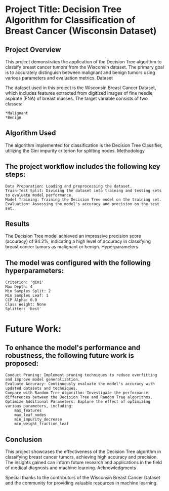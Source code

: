 # Project Title: Decision Tree Algorithm for Classification of Breast Cancer (Wisconsin Dataset)

## Project Overview

This project demonstrates the application of the Decision Tree algorithm to classify breast cancer tumors from the Wisconsin dataset. The primary goal is to accurately distinguish between malignant and benign tumors using various parameters and evaluation metrics.
Dataset

The dataset used in this project is the Wisconsin Breast Cancer Dataset, which includes features extracted from digitized images of fine needle aspirate (FNA) of breast masses. The target variable consists of two classes:

    *Malignant
    *Benign

##  Algorithm Used

The algorithm implemented for classification is the Decision Tree Classifier, utilizing the Gini impurity criterion for splitting nodes.
Methodology

## The project workflow includes the following key steps:

    Data Preparation: Loading and preprocessing the dataset.
    Train-Test Split: Dividing the dataset into training and testing sets to evaluate model performance.
    Model Training: Training the Decision Tree model on the training set.
    Evaluation: Assessing the model's accuracy and precision on the test set.

## Results

The Decision Tree model achieved an impressive precision score (accuracy) of 94.2%, indicating a high level of accuracy in classifying breast cancer tumors as malignant or benign.
Hyperparameters

## The model was configured with the following hyperparameters:

    Criterion: 'gini'
    Max Depth: 4
    Min Samples Split: 2
    Min Samples Leaf: 1
    CCP Alpha: 0.0
    Class Weight: None
    Splitter: 'best'

# Future Work:

## To enhance the model's performance and robustness, the following future work is proposed:

    Conduct Pruning: Implement pruning techniques to reduce overfitting and improve model generalization.
    Evaluate Accuracy: Continuously evaluate the model's accuracy with updated datasets and techniques.
    Compare with Random Tree Algorithm: Investigate the performance differences between the Decision Tree and Random Tree algorithms.
    Optimize Additional Parameters: Explore the effect of optimizing various parameters, including:
        max_features
        max_leaf_nodes
        min_impurity_decrease
        min_weight_fraction_leaf

## Conclusion

This project showcases the effectiveness of the Decision Tree algorithm in classifying breast cancer tumors, achieving high accuracy and precision. The insights gained can inform future research and applications in the field of medical diagnosis and machine learning.
Acknowledgments

Special thanks to the contributors of the Wisconsin Breast Cancer Dataset and the community for providing valuable resources in machine learning.
